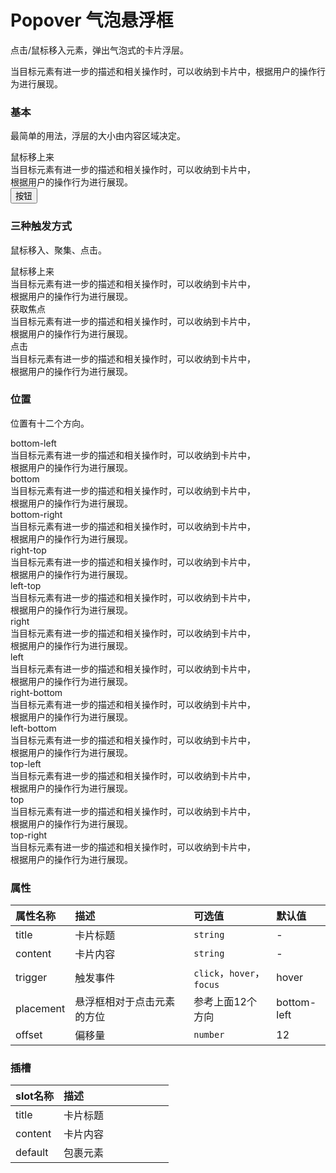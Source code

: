 <style>
  .mc-row{
    margin: 20px 0 !important;
  }
</style>
# Popover 气泡悬浮框

<!-- start -->

点击/鼠标移入元素，弹出气泡式的卡片浮层。

当目标元素有进一步的描述和相关操作时，可以收纳到卡片中，根据用户的操作行为进行展现。

<!-- end -->

<!-- start -->

### 基本

最简单的用法，浮层的大小由内容区域决定。

<div class="code">
  <m-popover>
    <m-button>鼠标移上来</m-button>
    <div style="width: 400px;" slot="content">当目标元素有进一步的描述和相关操作时，可以收纳到卡片中，根据用户的操作行为进行展现。</div>
  </m-popover>
  <button class="button">按钮</button>
</div>

<!-- end -->

<!-- start -->

### 三种触发方式

鼠标移入、聚集、点击。

<div class="code">
  <m-popover trigger="hover">
    <m-button>鼠标移上来</m-button>
    <div style="width: 400px;" slot="content">当目标元素有进一步的描述和相关操作时，可以收纳到卡片中，根据用户的操作行为进行展现。</div>
  </m-popover>
  <m-popover trigger="focus">
    <m-button>获取焦点</m-button>
    <div style="width: 400px;" slot="content">当目标元素有进一步的描述和相关操作时，可以收纳到卡片中，根据用户的操作行为进行展现。</div>
  </m-popover>
  <m-popover trigger="click">
    <m-button>点击</m-button>
    <div style="width: 400px;" slot="content">当目标元素有进一步的描述和相关操作时，可以收纳到卡片中，根据用户的操作行为进行展现。</div>
  </m-popover>
</div>

<!-- end -->

<!-- start -->

### 位置

位置有十二个方向。

<div class="code">
  <m-row>
    <m-col :span="4">
    </m-col>
    <m-col :span="4">
      <m-popover placement="bottom-left">
        <m-button>bottom-left</m-button>
        <div style="width: 400px;" slot="content">当目标元素有进一步的描述和相关操作时，可以收纳到卡片中，根据用户的操作行为进行展现。</div>
      </m-popover>
    </m-col>
    <m-col :span="4">
      <m-popover placement="bottom">
        <m-button>bottom</m-button>
        <div style="width: 400px;" slot="content">当目标元素有进一步的描述和相关操作时，可以收纳到卡片中，根据用户的操作行为进行展现。</div>
      </m-popover>
    </m-col>
    <m-col :span="4">
      <m-popover placement="bottom-right">
        <m-button>bottom-right</m-button>
        <div style="width: 400px;" slot="content">当目标元素有进一步的描述和相关操作时，可以收纳到卡片中，根据用户的操作行为进行展现。</div>
      </m-popover>
    </m-col>
    <m-col :span="4">
    </m-col>
    <m-col :span="4">
    </m-col>
  </m-row>
  <m-row>
    <m-col :span="4">
      <m-popover placement="right-top">
        <m-button>right-top</m-button>
        <div style="width: 400px;" slot="content">当目标元素有进一步的描述和相关操作时，可以收纳到卡片中，根据用户的操作行为进行展现。</div>
      </m-popover>
    </m-col>
    <m-col :span="4"></m-col>
    <m-col :span="4"></m-col>
    <m-col :span="4"></m-col>
    <m-col :span="4">
      <m-popover placement="left-top">
        <m-button>left-top</m-button>
        <div style="width: 400px;" slot="content">当目标元素有进一步的描述和相关操作时，可以收纳到卡片中，根据用户的操作行为进行展现。</div>
      </m-popover>
    </m-col>
    <m-col :span="4">
    </m-col>
  </m-row>
  <m-row>
    <m-col :span="4">
      <m-popover placement="right">
        <m-button>right</m-button>
        <div style="width: 400px;" slot="content">当目标元素有进一步的描述和相关操作时，可以收纳到卡片中，根据用户的操作行为进行展现。</div>
      </m-popover>
    </m-col>
    <m-col :span="4"></m-col>
    <m-col :span="4"></m-col>
    <m-col :span="4"></m-col>
    <m-col :span="4">
      <m-popover placement="left">
        <m-button>left</m-button>
        <div style="width: 400px;" slot="content">当目标元素有进一步的描述和相关操作时，可以收纳到卡片中，根据用户的操作行为进行展现。</div>
      </m-popover>
    </m-col>
    <m-col :span="4">
    </m-col>
  </m-row>
  <m-row>
    <m-col :span="4">
      <m-popover placement="right-bottom">
        <m-button>right-bottom</m-button>
        <div style="width: 400px;" slot="content">当目标元素有进一步的描述和相关操作时，可以收纳到卡片中，根据用户的操作行为进行展现。</div>
      </m-popover>
    </m-col>
    <m-col :span="4"></m-col>
    <m-col :span="4"></m-col>
    <m-col :span="4"></m-col>
    <m-col :span="4">
      <m-popover placement="left-bottom">
        <m-button>left-bottom</m-button>
        <div style="width: 400px;" slot="content">当目标元素有进一步的描述和相关操作时，可以收纳到卡片中，根据用户的操作行为进行展现。</div>
      </m-popover>
    </m-col>
    <m-col :span="4">
    </m-col>
  </m-row>
  <m-row>
    <m-col :span="4">
    </m-col>
    <m-col :span="4">
      <m-popover placement="top-left">
        <m-button>top-left</m-button>
        <div style="width: 400px;" slot="content">当目标元素有进一步的描述和相关操作时，可以收纳到卡片中，根据用户的操作行为进行展现。</div>
      </m-popover>
    </m-col>
    <m-col :span="4">
      <m-popover placement="top">
        <m-button>top</m-button>
        <div style="width: 400px;" slot="content">当目标元素有进一步的描述和相关操作时，可以收纳到卡片中，根据用户的操作行为进行展现。</div>
      </m-popover>
    </m-col>
    <m-col :span="4">
      <m-popover placement="top-right">
        <m-button>top-right</m-button>
        <div style="width: 400px;" slot="content">当目标元素有进一步的描述和相关操作时，可以收纳到卡片中，根据用户的操作行为进行展现。</div>
      </m-popover>
    </m-col>
    <m-col :span="4">
    </m-col>
    <m-col :span="4">
    </m-col>
  </m-row>
</div>

<!-- end -->

<!-- start -->

### 属性

|属性名称|描述<div style="width:160px;"></div>|可选值<div style="width:100px;"></div>|默认值<div style="width:40px;"></div>|
|:----|:---------|:-----|:----|
|title|卡片标题|`string`|-|
|content|卡片内容|`string`|-|
|trigger|触发事件|`click`，`hover`，`focus`|hover|
|placement|悬浮框相对于点击元素的方位|参考上面12个方向|bottom-left|
|offset|偏移量|`number`|12|

<!-- end -->

<!-- start -->

### 插槽

|slot名称|描述<div style="width:160px;"></div>|
|:----|:---------|
|title|卡片标题|
|content|卡片内容|
|default|包裹元素|

<!-- end -->

<script>
  var previews = document.querySelectorAll('.code')
  for (var i = 0; i < previews.length; i++) {
    new Vue({
      el: previews[i],
      methods: {
        click: function () {
          this.$popover.show('00000000000')
        }
      }
    })
  }
  var buttons = document.querySelectorAll('.button')
  for (var i = 0; i < buttons.length; i ++) {
    mui.Popover({
      el: buttons[i],
      trigger: 'click',
      placement: 'right',
      content: '你爱我我爱你，蜜雪冰城甜蜜蜜'
    })
  }
</script>